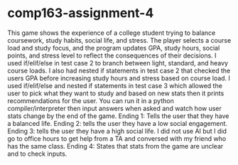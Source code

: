 # comp163-assignment-4

This game shows the experience of a college student trying to balance coursework, study habits, social life, and stress. The player selects a course load and study focus, and the program updates GPA, study hours, social points, and stress level to reflect the consequences of their decisions. I used if/elif/else in test case 2 to branch between light, standard, and heavy course loads. I also had nested if statements in test case 2 that checked the users GPA before increasing study hours and stress based on course load. I used if/elif/else and nested if statements in test case 3 which allowed the user to pick what they want to study and based on new stats then it prints recommendations for the user. You can run it in a python compiler/interpreter then input answers when asked and watch how user stats change by the end of the game. Ending 1: Tells the user that they have a balanced life. Ending 2: tells the user they have a low social engagement. Ending 3: tells the user they have a high social life. I did not use AI but I did go to office hours to get help from a TA and conversed with my friend who has the same class. Ending 4: States that stats from the game are unclear and to check inputs.
